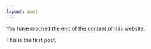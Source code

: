 ```yaml
---
layout: post
---
```

You have reached the end of the content of this website.

This is the first post.
